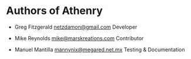 Authors of Athenry
==================

* Greg Fitzgerald <netzdamon@gmail.com>
    Developer

* Mike Reynolds <mike@marskreations.com>
    Contributor

* Manuel Mantilla <mannynix@megared.net.mx>
    Testing & Documentation
